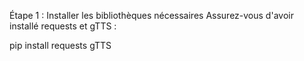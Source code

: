 Étape 1 : Installer les bibliothèques nécessaires
Assurez-vous d'avoir installé requests et gTTS :

pip install requests gTTS
